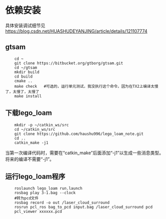 # 依赖安装
具体安装调试细节见
https://blog.csdn.net/HUASHUDEYANJING/article/details/121107774
## gtsam
```
    cd ~
    git clone https://bitbucket.org/gtborg/gtsam.git
    cd ~/gtsam
    mkdir build
    cd build
    cmake ..
    make check   #可选的，运行单元测试，我没执行这个命令，因为在TX2上编译太慢了，太慢了，太慢了
    make install
```
## 下载lego_loam
```
    mkdir -p ~/catkin_ws/src
    cd ~/catkin_ws/src
    git clone https://github.com/haushu996/lego_loam_note.git
    cd ..
    catkin_make -j1
```
当第一次编译代码时，需要在“catkin_make”后面添加“-j1”以生成一些消息类型。将来的编译不需要“-j1”。
## 运行lego_loam程序
```
    roslaunch lego_loam run.launch
    rosbag play 3-1.bag --clock
    #转为pcd文件
    rosbag record -o out /laser_cloud_surround
    rosrun pcl_ros bag_to_pcd input.bag /laser_cloud_surround pcd
    pcl_viewer xxxxxx.pcd
```
